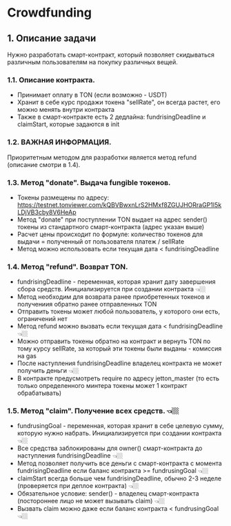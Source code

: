 # Crowdfunding

## 1. Описание задачи
Нужно разработать смарт-контракт, который позволяет скидываться различным пользователям на покупку различных вещей.

### 1.1. Описание контракта.
- Принимает оплату в TON (если возможно - USDT)
- Хранит в себе курс продажи токена "sellRate", он всегда растет, его можно менять внутри контракта
- Также в смарт-контракте есть 2 дедлайна: fundrisingDeadline и claimStart, которые задаются в init

### 1.2. ВАЖНАЯ ИНФОРМАЦИЯ. 
Приоритетным методом для разработки является метод refund (описание смотри в 1.4).

### 1.3. Метод "donate". Выдача fungible токенов.
- Токены размещены по адресу: https://testnet.tonviewer.com/kQBVBwxnLrS2HMxf8ZGUJHORraGP1I5kLDjVB3cby8V6HeAp 
- Метод "donate" при поступлении TON выдает на адрес sender() токены из стандартного смарт-контракта (адрес указан выше)
- Расчет цены происходит по формуле: количество токенов для выдачи = полученный от пользователя платеж / sellRate 
- Метод можно использовать если текущая дата < fundrisingDeadline

### 1.4. Метод "refund". Возврат TON.
- fundrisingDeadline - переменная, которая хранит дату завершения сбора средств. Инициализируется при создании контракта 👈🏼
- Метод необходим для возврата ранее приобретенных токенов и получениия обратно ранее отправленных TON
- Отправить токены может любой пользователь, у которого они есть, ограничений нет
- Метод refund можно вызвать если текущая дата < fundrisingDeadline 👈🏼
- Можно отправить токены обратно на контракт и вернуть TON по тому курсу sellRate, за который эти токены были выданы - комиссия на gas
- После наступления fundrisingDeadline владелец контракта не может получить деньги 👈🏼
- В контракте предусмотреть require по адресу jetton_master (то есть только определенного минтера токены может 1 контракт обрабатывать)


### 1.5. Метод "сlaim". Получение всех средств. 👈🏼
- fundrusingGoal - переменная, которая хранит в себе целевую сумму, которую нужно набрать. Инициализируется при создании контракта 👈🏼
- Все средства заблокированы для owner() смарт-контракта до наступления fundrisingDeadline 👈🏼
- Метод позволяет получить все деньги с смарт-контракта с момента fundrisingDeadline если баланс контракта >= fundrusingGoal 👈🏼
- claimStart всегда больше чем fundrisingDeadline, обычно 2-3 неделе (проверяется при деплое контракта) 👈🏼
- Обязательное условие: sender() - владелец смарт-контракта (постороннее лицо не может вызывать claim) 👈🏼
- Вызвать claim можно даже если баланс контракта < fundrusingGoal 👈🏼


